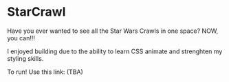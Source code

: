 # StarCrawl
Have you ever wanted to see all the Star Wars Crawls in one space?  NOW, you can!!!

I enjoyed building due to the ability to learn CSS animate and strenghten my styling skills. 

To run! Use this link:  (TBA)
